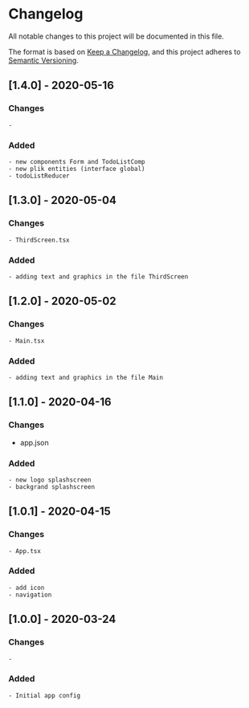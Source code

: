 # Changelog

All notable changes to this project will be documented in this file.

The format is based on [Keep a Changelog](https://keepachangelog.com/en/1.0.0/),
and this project adheres to [Semantic Versioning](https://semver.org/spec/v2.0.0.html).

## [1.4.0] - 2020-05-16

### Changes

    -

### Added

    - new components Form and TodoListComp
    - new plik entities (interface global)
    - todoListReducer

## [1.3.0] - 2020-05-04

### Changes

    - ThirdScreen.tsx

### Added

    - adding text and graphics in the file ThirdScreen

## [1.2.0] - 2020-05-02

### Changes

    - Main.tsx

### Added

    - adding text and graphics in the file Main

## [1.1.0] - 2020-04-16

### Changes

- app.json

### Added

    - new logo splashscreen
    - backgrand splashscreen

## [1.0.1] - 2020-04-15

### Changes

    - App.tsx

### Added

    - add icon
    - navigation

## [1.0.0] - 2020-03-24

### Changes

    -

### Added

    - Initial app config
